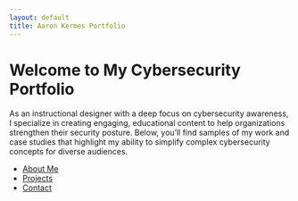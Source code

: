 ```yaml
---
layout: default
title: Aaron Kermes Portfolio
---
```


# Welcome to My Cybersecurity Portfolio
As an instructional designer with a deep focus on cybersecurity awareness, I specialize in creating engaging, educational content to help organizations strengthen their security posture. Below, you’ll find samples of my work and case studies that highlight my ability to simplify complex cybersecurity concepts for diverse audiences.

- [About Me](about.md)
- [Projects](projects.md)
- [Contact](contact.md)
